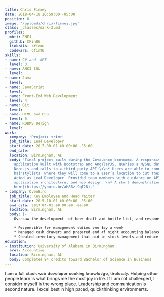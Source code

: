 ```yaml
---
title: Chris Finney
date: 2018-04-18 10:59:00 -05:00
position: 8
image: "/uploads/chris-finney.jpg"
class: _classes/mark-3.md
profiles:
  mbti: ENFJ
  github: CFin86
  linkedin: cfin86
  codewars: cfin86
skills:
- name: C# and .NET
  level: 3
- name: ANSI SQL
  level: 
- name: Java
  level: 
- name: JavaScript
  level: 
- name: Front-End Web Development
  level: 4
- name: Git
  level: 
- name: HTML and CSS
  level: 5
- name: RDBMS Design
  level: 
work:
- company: 'Project: trimr'
  job_title: Lead Developer
  start_date: 2017-08-01 00:00:00 -05:00
  end_date: 
  location: Birmingham, AL
  body: "Final project built during the Covalence bootcamp. A responsive mobile web
    application built with Bootstrap and AngularJS. Queries a MySQL database with
    Node.js and calls to a third-party API:\n\n* Users are able to connect to mobile
    hairstylists, where they will come to a user’s location to cut their hair. \n*
    Acted as Lead Developer. Provided team members with guidance on API decisions,
    application architecture, and web design. \n* A short demonstration can be [viewed
    here](https://youtu.be/aH86z_9gT28)."
- company: OvenBird
  job_title: Key Employee and Head Waiter
  start_date: 2015-10-01 00:00:00 -05:00
  end_date: 2017-04-01 00:00:00 -05:00
  location: Birmingham, AL
  body: |-
    Oversaw the development  of beer draft and bottle list, and responsible for maintaining draft line integrity:

    * Responsible for management duties one day a week
    * Managed cash drawers and prepared end of night accounting balance sheets
    * Created inventory management that aid in-stock levels and reduce inventory shrink.
education:
- institution: University of Alabama in Birmingham
  area: Accounting
  location: Birmingham, AL
  body: Completed 94 credits toward Bachelor of Science in Business
---
```


I am a full stack web developer seeking knowledge, tirelessly. Helping other people learn is what brings me the most joy in life. If I am not challenged, I consider myself in the wrong place. Leadership and communication is second nature. I excel best in high paced, quick thinking environments.